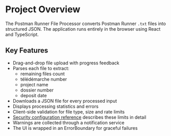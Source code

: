 # Project Overview

The Postman Runner File Processor converts Postman Runner `.txt` files into structured JSON. The application runs entirely in the browser using React and TypeScript.

## Key Features

- Drag-and-drop file upload with progress feedback
- Parses each file to extract:
  - remaining files count
  - télédémarche number
  - project name
  - dossier number
  - deposit date
- Downloads a JSON file for every processed input
- Displays processing statistics and errors
- Client-side validation for file type, size and rate limits
- [Security configuration reference](../reference/security-config.md) describes these limits in detail
- Warnings are collected through a notification service
- The UI is wrapped in an ErrorBoundary for graceful failures
